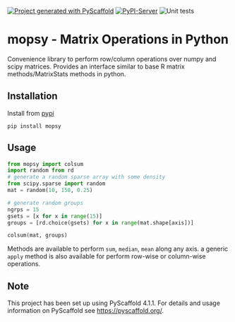 [![Project generated with PyScaffold](https://img.shields.io/badge/-PyScaffold-005CA0?logo=pyscaffold)](https://pyscaffold.org/)
[![PyPI-Server](https://img.shields.io/pypi/v/mopsy.svg)](https://pypi.org/project/mopsy/)
![Unit tests](https://github.com/BiocPy/mopsy/actions/workflows/pypi-test.yml/badge.svg)

# mopsy - Matrix Operations in Python

Convenience library to perform row/column operations over numpy and scipy matrices. Provides an interface similar to base R matrix methods/MatrixStats methods in python.

## Installation

Install from [pypi](https://pypi.org/project/mopsy/)

```shell
pip install mopsy
```

## Usage

```python
from mopsy import colsum
import random from rd
# generate a random sparse array with some density
from scipy.sparse import random
mat = random(10, 150, 0.25)

# generate random groups
ngrps = 15
gsets = [x for x in range(15)]
groups = [rd.choice(gsets) for x in range(mat.shape[axis])]

colsum(mat, groups)
```

Methods are available to perform `sum`, `median`, `mean` along any axis. a generic `apply` method is also available for perform row-wise or column-wise operations.

<!-- pyscaffold-notes -->

## Note

This project has been set up using PyScaffold 4.1.1. For details and usage
information on PyScaffold see https://pyscaffold.org/.
